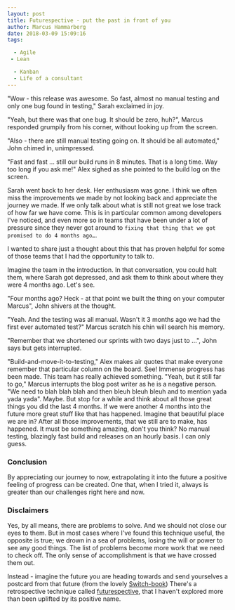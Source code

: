 ```yaml
---
layout: post
title: Futurespective - put the past in front of you
author: Marcus Hammarberg
date: 2018-03-09 15:09:16
tags:

  - Agile
 - Lean

  - Kanban
  - Life of a consultant
---
```


"Wow - this release was awesome. So fast, almost no manual testing and only one bug found in testing,"  Sarah exclaimed in joy.

"Yeah, but there was that one bug. It should be zero, huh?", Marcus responded grumpily from his corner, without looking up from the screen.

"Also - there are still manual testing going on. It should be all automated," John chimed in, unimpressed.

"Fast and fast … still our build runs in 8 minutes. That is a long time. Way too long if you ask me!" Alex sighed as she pointed to the build log on the screen.

Sarah went back to her desk. Her enthusiasm was gone.
I think we often miss the improvements we made by not looking back and appreciate the journey we made. If we only talk about what is still not great we lose track of how far we have come. This is in particular common among developers I've noticed, and even more so in teams that have been under a lot of pressure since they never got around to `fixing that thing that we got promised to do 4 months ago…`.

I wanted to share just a thought about this that has proven helpful for some of those teams that I had the opportunity to talk to.

<!-- excerpt-end -->

Imagine the team in the introduction. In that conversation, you could halt them, where Sarah got depressed, and ask them to think about where they were 4 months ago. Let's see.

"Four months ago? Heck - at that point we built the thing on your computer Marcus", John shivers at the thought.

"Yeah. And the testing was all manual. Wasn't it 3 months ago we had the first ever automated test?" Marcus scratch his chin will search his memory.

"Remember that we shortened our sprints with two days just to …", John says but gets interrupted.

"Build-and-move-it-to-testing," Alex makes air quotes that make everyone remember that particular column on the board.
See! Immense progress has been made. This team has really achieved something.
"Yeah, but it still far to go," Marcus interrupts the blog post writer as he is a negative person. "We need to blah blah blah and then bleuh bleuh bleuh and to mention yada yada yada".
Maybe. But stop for a while and think about all those great things you did the last 4 months. If we were another 4 months into the future more great stuff like that has happened. Imagine that beautiful place we are in? After all those improvements, that we still are to make, has happened. It must be something amazing, don't you think? No manual testing, blazingly fast build and releases on an hourly basis. I can only guess.

### Conclusion

By appreciating our journey to now, extrapolating it into the future a positive feeling of progress can be created. One that, when I tried it, always is greater than our challenges right here and now.

### Disclaimers

Yes, by all means, there are problems to solve. And we should not close our eyes to them. But in most cases where I've found this technique useful, the opposite is true; we drown in a sea of problems, losing the will or power to see any good things. The list of problems become more work that we need to check off. The only sense of accomplishment is that we have crossed them out.

Instead - imagine the future you are heading towards and send yourselves a postcard from that future (from the lovely [Switch-book](http://heathbrothers.com/books/switch/))
There's a retrospective technique called [futurespective](http://www.funretrospectives.com/category/futurespective/), that I haven't explored more than been uplifted by its positive name.